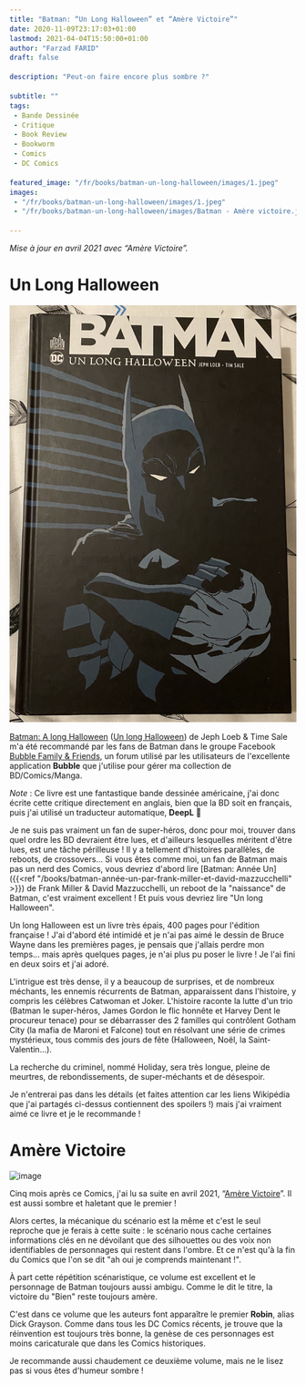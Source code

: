 ```yaml
---
title: "Batman: “Un Long Halloween” et “Amère Victoire”"
date: 2020-11-09T23:17:03+01:00
lastmod: 2021-04-04T15:50:00+01:00
author: "Farzad FARID"
draft: false

description: "Peut-on faire encore plus sombre ?"

subtitle: ""
tags:
 - Bande Dessinée
 - Critique
 - Book Review
 - Bookworm
 - Comics
 - DC Comics

featured_image: "/fr/books/batman-un-long-halloween/images/1.jpeg" 
images:
 - "/fr/books/batman-un-long-halloween/images/1.jpeg"
 - "/fr/books/batman-un-long-halloween/images/Batman - Amère victoire.jpeg"

---
```


*Mise à jour en avril 2021 avec “Amère Victoire”.*

# Un Long Halloween

![image](images/1.jpeg#layoutTextWidth)

[Batman: A long Halloween](https://en.wikipedia.org/wiki/Batman:_The_Long_Halloween) ([Un long Halloween](https://fr.wikipedia.org/wiki/Batman_:_Un_long_Halloween>)) de Jeph Loeb & Time Sale m'a été recommandé par les fans de Batman dans le groupe Facebook [Bubble Family & Friends](https://www.facebook.com/groups/BubbleBD), un forum utilisé par les utilisateurs de l'excellente application **Bubble** que j'utilise pour gérer ma collection de BD/Comics/Manga.

*Note* : Ce livre est une fantastique bande dessinée américaine, j'ai donc écrite cette critique directement en anglais, bien que la BD soit en français, puis j'ai utilisé un traducteur automatique, **DeepL** :slightly_smiling_face:  

Je ne suis pas vraiment un fan de super-héros, donc pour moi, trouver dans quel ordre les BD devraient être lues, et d'ailleurs lesquelles méritent d'être lues, est une tâche périlleuse ! Il y a tellement d'histoires parallèles, de reboots, de crossovers... Si vous êtes comme moi, un fan de Batman mais pas un nerd des Comics, vous devriez d'abord lire [Batman: Année Un]({{<ref "/books/batman-année-un-par-frank-miller-et-david-mazzucchelli" >}}) de Frank Miller & David Mazzucchelli, un reboot de la "naissance" de Batman, c'est vraiment excellent ! Et puis vous devriez lire "Un long Halloween".

Un long Halloween est un livre très épais, 400 pages pour l'édition française ! J'ai d'abord été intimidé et je n'ai pas aimé le dessin de Bruce Wayne dans les premières pages, je pensais que j'allais perdre mon temps... mais après quelques pages, je n'ai plus pu poser le livre ! Je l'ai fini en deux soirs et j'ai adoré. 

L'intrigue est très dense, il y a beaucoup de surprises, et de nombreux méchants, les ennemis récurrents de Batman, apparaissent dans l'histoire, y compris les célèbres Catwoman et Joker. L'histoire raconte la lutte d'un trio (Batman le super-héros, James Gordon le flic honnête et Harvey Dent le procureur tenace) pour se débarrasser des 2 familles qui contrôlent Gotham City (la mafia de Maroni et Falcone) tout en résolvant une série de crimes mystérieux, tous commis des jours de fête (Halloween, Noël, la Saint-Valentin...).

La recherche du criminel, nommé Holiday, sera très longue, pleine de meurtres, de rebondissements, de super-méchants et de désespoir. 

Je n'entrerai pas dans les détails (et faites attention car les liens Wikipédia que j'ai partagés ci-dessus contiennent des spoilers !) mais j'ai vraiment aimé ce livre et je le recommande ! 

# Amère Victoire

![image](images/Batman%20-%20Amère%20victoire.jpeg#layoutTextWidth)

Cinq mois après ce Comics, j'ai lu sa suite en avril 2021, 
“[Amère Victoire](https://fr.wikipedia.org/wiki/Am%C3%A8re_Victoire_(Batman))”. 
Il est aussi sombre et haletant que le premier ! 

Alors certes, la mécanique du scénario est la même et c'est le seul
reproche que je ferais à cette suite : le scénario nous cache certaines informations clés en ne
dévoilant que des silhouettes ou des voix non identifiables de personnages qui restent dans l'ombre.
Et ce n'est qu'à la fin du Comics que l'on se dit "ah oui je comprends maintenant !".

À part cette répétition scénaristique, ce volume est excellent et le personnage de Batman
toujours aussi ambigu. Comme le dit le titre, la victoire du "Bien" reste toujours amère.

C'est dans ce volume que les auteurs font apparaître le premier **Robin**, alias Dick Grayson.
Comme dans tous les DC Comics récents, je trouve que la réinvention est toujours très bonne,
la genèse de ces personnages est moins caricaturale que dans les Comics historiques.

Je recommande aussi chaudement ce deuxième volume, mais ne le lisez pas si vous êtes
d'humeur sombre !
